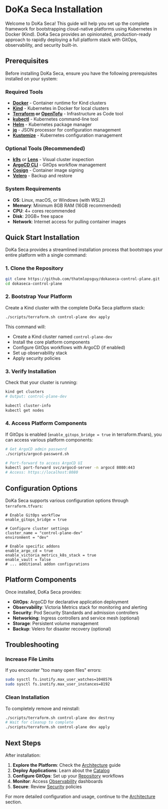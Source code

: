 # DoKa Seca Installation

Welcome to DoKa Seca! This guide will help you set up the complete framework for bootstrapping cloud-native platforms using Kubernetes in Docker (Kind). DoKa Seca provides an opinionated, production-ready approach to rapidly deploying a full platform stack with GitOps, observability, and security built-in.

## Prerequisites

Before installing DoKa Seca, ensure you have the following prerequisites installed on your system:

### Required Tools

* **[Docker](https://www.docker.com/)** - Container runtime for Kind clusters
* **[Kind](https://kind.sigs.k8s.io/docs/user/quick-start/)** - Kubernetes in Docker for local clusters
* **[Terraform](https://www.terraform.io/) or [OpenTofu](https://opentofu.org/)** - Infrastructure as Code tool
* **[kubectl](https://kubernetes.io/docs/tasks/tools/)** - Kubernetes command-line tool
* **[Helm](https://helm.sh/docs/intro/install/)** - Kubernetes package manager
* **[jq](https://jqlang.github.io/jq/)** - JSON processor for configuration management
* **[Kustomize](https://kustomize.io/)** - Kubernetes configuration management

### Optional Tools (Recommended)

* **[k9s](https://k9scli.io/)** or **[Lens](https://k8slens.dev/)** - Visual cluster inspection
* **[ArgoCD CLI](https://argo-cd.readthedocs.io/en/stable/cli_installation/)** - GitOps workflow management
* **[Cosign](https://github.com/sigstore/cosign)** - Container image signing
* **[Velero](https://github.com/vmware-tanzu/velero)** - Backup and restore

### System Requirements

* **OS**: Linux, macOS, or Windows (with WSL2)
* **Memory**: Minimum 8GB RAM (16GB recommended)
* **CPU**: 4+ cores recommended
* **Disk**: 20GB+ free space
* **Network**: Internet access for pulling container images

## Quick Start Installation

DoKa Seca provides a streamlined installation process that bootstraps your entire platform with a single command:

### 1. Clone the Repository

```bash
git clone https://github.com/thatmlopsguy/dokaseca-control-plane.git
cd dokaseca-control-plane
```

### 2. Bootstrap Your Platform

Create a Kind cluster with the complete DoKa Seca platform stack:

```bash
./scripts/terraform.sh control-plane dev apply
```

This command will:

* Create a Kind cluster named `control-plane-dev`
* Install the core platform components
* Configure GitOps workflows with ArgoCD (if enabled)
* Set up observability stack
* Apply security policies

### 3. Verify Installation

Check that your cluster is running:

```bash
kind get clusters
# Output: control-plane-dev

kubectl cluster-info
kubectl get nodes
```

### 4. Access Platform Components

If GitOps is enabled (`enable_gitops_bridge = true` in terraform.tfvars), you can access various platform components:

```bash
# Get ArgoCD admin password
./scripts/argocd-password.sh

# Port-forward to access ArgoCD UI
kubectl port-forward svc/argocd-server -n argocd 8080:443
# Access: https://localhost:8080
```

## Configuration Options

DoKa Seca supports various configuration options through `terraform.tfvars`:

```hcl
# Enable GitOps workflow
enable_gitops_bridge = true

# Configure cluster settings
cluster_name = "control-plane-dev"
environment = "dev"

# Enable specific addons
enable_argo_cd = true
enable_victoria_metrics_k8s_stack = true
enable_vault = false
# ... additional addon configurations
```

## Platform Components

Once installed, DoKa Seca provides:

* **GitOps**: ArgoCD for declarative application deployment
* **Observability**: Victoria Metrics stack for monitoring and alerting
* **Security**: Pod Security Standards and admission controllers
* **Networking**: Ingress controllers and service mesh (optional)
* **Storage**: Persistent volume management
* **Backup**: Velero for disaster recovery (optional)

## Troubleshooting

### Increase File Limits

If you encounter "too many open files" errors:

```bash
sudo sysctl fs.inotify.max_user_watches=1048576
sudo sysctl fs.inotify.max_user_instances=8192
```

### Clean Installation

To completely remove and reinstall:

```bash
./scripts/terraform.sh control-plane dev destroy
# Wait for cleanup to complete
./scripts/terraform.sh control-plane dev apply
```

## Next Steps

After installation:

1. **Explore the Platform**: Check the [Architecture](architecture.md) guide
2. **Deploy Applications**: Learn about the [Catalog](../catalog.md)
3. **Configure GitOps**: Set up your [Repository](../repository.md) workflows
4. **Monitor**: Access [Observability](../observability.md) dashboards
5. **Secure**: Review [Security](../security.md) policies

For more detailed configuration and usage, continue to the [Architecture](architecture.md) section.
